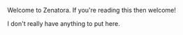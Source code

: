 Welcome to Zenatora.
If you're reading this then welcome!

I don't really have anything to put here.

